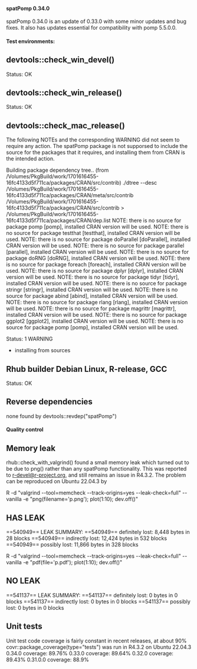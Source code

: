 
#### spatPomp 0.34.0

spatPomp 0.34.0 is an update of 0.33.0 with some minor updates and
bug fixes. It also has updates essential for compatibility with
pomp 5.5.0.0.

#### Test environments:

## devtools::check_win_devel()
Status: OK

## devtools::check_win_release()
Status: OK

## devtools::check_mac_release()

The following NOTEs and the corresponding WARNING did not seem to require any action. The
spatPomp package is not supporsed to include the source for the packages that it
requires, and installing them from CRAN is the intended action.

Building package dependency tree..
(from /Volumes/PkgBuild/work/1701616455-16fc4133d5f711ca/packages/CRAN/src/contrib)
./dtree --desc /Volumes/PkgBuild/work/1701616455-16fc4133d5f711ca/packages/CRAN/meta/src/contrib /Volumes/PkgBuild/work/1701616455-16fc4133d5f711ca/packages/CRAN/src/contrib > /Volumes/PkgBuild/work/1701616455-16fc4133d5f711ca/packages/CRAN/dep.list
NOTE: there is no source for package pomp [pomp], installed CRAN version will be used.
NOTE: there is no source for package testthat [testthat], installed CRAN version will be used.
NOTE: there is no source for package doParallel [doParallel], installed CRAN version will be used.
NOTE: there is no source for package parallel [parallel], installed CRAN version will be used.
NOTE: there is no source for package doRNG [doRNG], installed CRAN version will be used.
NOTE: there is no source for package foreach [foreach], installed CRAN version will be used.
NOTE: there is no source for package dplyr [dplyr], installed CRAN version will be used.
NOTE: there is no source for package tidyr [tidyr], installed CRAN version will be used.
NOTE: there is no source for package stringr [stringr], installed CRAN version will be used.
NOTE: there is no source for package abind [abind], installed CRAN version will be used.
NOTE: there is no source for package rlang [rlang], installed CRAN version will be used.
NOTE: there is no source for package magrittr [magrittr], installed CRAN version will be used.
NOTE: there is no source for package ggplot2 [ggplot2], installed CRAN version will be used.
NOTE: there is no source for package pomp [pomp], installed CRAN version will be used.

Status: 1 WARNING
  - installing from sources

## Rhub builder Debian Linux, R-release, GCC
Status: OK

## Reverse dependencies

none found by devtools::revdep("spatPomp")

#### Quality control

## Memory leak

rhub::check_with_valgrind() found a small memory leak which turned out to be due to png() rather than any spatPomp functionality. This was reported to r-devel@r-project.org, and still remains an issue in R4.3.2. The problem can be reproduced on Ubuntu 22.04.3 by

R -d "valgrind --tool=memcheck --track-origins=yes --leak-check=full" --vanilla -e "png(filename='p.png'); plot(1:10); dev.off()"
## HAS LEAK
==540949== LEAK SUMMARY:
==540949==    definitely lost: 8,448 bytes in 28 blocks
==540949==    indirectly lost: 12,424 bytes in 532 blocks
==540949==      possibly lost: 11,866 bytes in 328 blocks

R -d "valgrind --tool=memcheck --track-origins=yes --leak-check=full" --vanilla -e "pdf(file='p.pdf'); plot(1:10); dev.off()"
## NO LEAK
==541137== LEAK SUMMARY:
==541137==    definitely lost: 0 bytes in 0 blocks
==541137==    indirectly lost: 0 bytes in 0 blocks
==541137==      possibly lost: 0 bytes in 0 blocks

## Unit tests

Unit test code coverage is fairly constant in recent releases, at about 90%
covr::package_coverage(type="tests") was run in R4.3.2 on Ubuntu 22.04.3
0.34.0   coverage: 89.76%
0.33.0   coverage: 89.64%
0.32.0   coverage: 89.43%
0.31.0.0 coverage: 88.9% 

